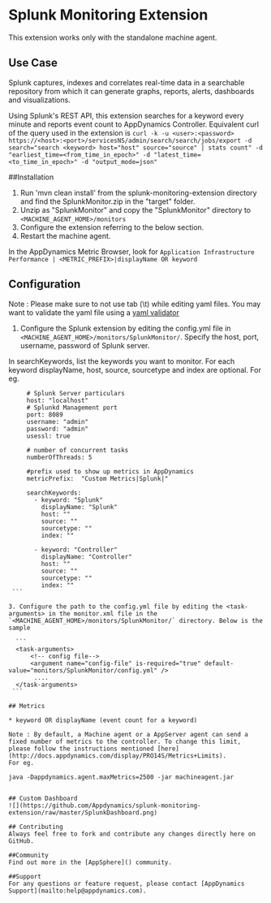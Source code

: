 # Splunk Monitoring Extension

This extension works only with the standalone machine agent.

## Use Case
Splunk captures, indexes and correlates real-time data in a searchable repository from which it can generate graphs, reports, alerts, dashboards and visualizations.

Using Splunk's REST API, this extension searches for a keyword every minute and reports event count to AppDynamics Controller. Equivalent curl of the query used in the extension is `curl -k -u <user>:<password> https://<host>:<port>/servicesNS/admin/search/search/jobs/export -d search="search <keyword> host="host" source="source" | stats count" -d "earliest_time=<from_time_in_epoch>" -d "latest_time=<to_time_in_epoch>" -d "output_mode=json"`

##Installation
1. Run 'mvn clean install' from the splunk-monitoring-extension directory and find the SplunkMonitor.zip in the "target" folder.
2. Unzip as "SplunkMonitor" and copy the "SplunkMonitor" directory to `<MACHINE_AGENT_HOME>/monitors`
3. Configure the extension referring to the below section.
4. Restart the machine agent.

In the AppDynamics Metric Browser, look for `Application Infrastructure Performance | <METRIC_PREFIX>|displayName OR keyword`

## Configuration ##
Note : Please make sure to not use tab (\t) while editing yaml files. You may want to validate the yaml file using a [yaml validator](http://yamllint.com/)

1. Configure the Splunk extension by editing the config.yml file in `<MACHINE_AGENT_HOME>/monitors/SplunkMonitor/`. Specify the host, port, username, password of Splunk server.

In searchKeywords, list the keywords you want to monitor. For each keyword displayName, host, source, sourcetype and index are optional.
   For eg.
   ```
        # Splunk Server particulars
		host: "localhost"
		# Splunkd Management port
		port: 8089
		username: "admin"
		password: "admin"
		usessl: true

        # number of concurrent tasks
		numberOfThreads: 5

		#prefix used to show up metrics in AppDynamics
		metricPrefix:  "Custom Metrics|Splunk|"

		searchKeywords: 
          - keyword: "Splunk"
            displayName: "Splunk"
            host: ""
            source: ""
            sourcetype: ""
            index: ""
                   
          - keyword: "Controller"
            displayName: "Controller"
            host: ""
            source: ""
            sourcetype: ""
            index: ""
    ```

3. Configure the path to the config.yml file by editing the <task-arguments> in the monitor.xml file in the `<MACHINE_AGENT_HOME>/monitors/SplunkMonitor/` directory. Below is the sample

     ```
     <task-arguments>
         <!-- config file-->
         <argument name="config-file" is-required="true" default-value="monitors/SplunkMonitor/config.yml" />
          ....
     </task-arguments>
    ```

## Metrics

* keyword OR displayName (event count for a keyword)

Note : By default, a Machine agent or a AppServer agent can send a fixed number of metrics to the controller. To change this limit, please follow the instructions mentioned [here](http://docs.appdynamics.com/display/PRO14S/Metrics+Limits).
For eg.  
```    
    java -Dappdynamics.agent.maxMetrics=2500 -jar machineagent.jar
```

## Custom Dashboard
![](https://github.com/Appdynamics/splunk-monitoring-extension/raw/master/SplunkDashboard.png)

## Contributing
Always feel free to fork and contribute any changes directly here on GitHub.

##Community
Find out more in the [AppSphere]() community.

##Support
For any questions or feature request, please contact [AppDynamics Support](mailto:help@appdynamics.com). 

